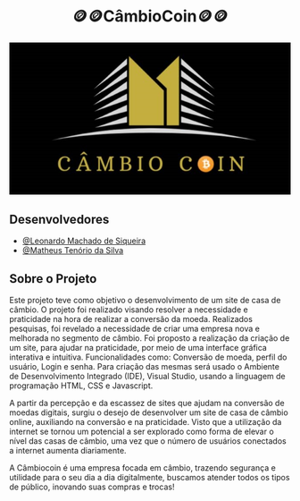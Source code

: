 <div align="center">
 <h1>🪙🪙CâmbioCoin🪙🪙</h1>
</div>

<div align="center">
<img src="https://github.com/FireWolf014/CambioCoin/blob/main/imagens/logo1.jpg" />
</div>

 ## Desenvolvedores

- [@Leonardo Machado de Siqueira](https://github.com/FireWolf014)
- [@Matheus Tenório da Silva](https://github.com/matheust28)


## Sobre o Projeto
<p> Este projeto teve como objetivo o desenvolvimento de um site de casa de câmbio. O projeto foi realizado visando resolver a necessidade e praticidade na hora de realizar a conversão da moeda. Realizados pesquisas, foi revelado a necessidade de criar uma empresa nova e melhorada no segmento de câmbio. Foi proposto a realização da criação de um site, para ajudar na praticidade, por meio de uma interface gráfica interativa e intuitiva. Funcionalidades como: Conversão de moeda, perfil do usuário, Login e senha. Para criação das mesmas será usado o Ambiente de Desenvolvimento Integrado (IDE), Visual Studio, usando a linguagem de programação HTML, CSS e Javascript.</p>

<p>
A partir da percepção e da escassez de sites que ajudam na conversão de moedas digitais, surgiu o desejo de desenvolver um site de casa de câmbio online, auxiliando na conversão e na praticidade. Visto que a utilização da internet se tornou um potencial a ser explorado como forma de elevar o nível das casas de câmbio, uma vez que o número de usuários conectados a internet aumenta diariamente. 
</p>
<p>
A Câmbiocoin é uma empresa focada em câmbio, trazendo segurança e utilidade para o seu dia a dia digitalmente, buscamos atender todos os tipos de público, inovando suas compras e trocas!
</p>
